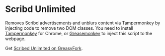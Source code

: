 # Scribd Unlimited

Removes Scribd advertisements and unblurs content via Tampermonkey by injecting code to remove two DOM classes. You need to install [Tampermonkey](https://chrome.google.com/webstore/detail/tampermonkey/dhdgffkkebhmkfjojejmpbldmpobfkfo) for Chrome, or [Greasemonkey](https://addons.mozilla.org/en-US/firefox/addon/greasemonkey/) to inject this script to the webpage.

Get [Scribed Unlimited on GreasyFork](https://greasyfork.org/en/scripts/39439-scribd-unlimited).
